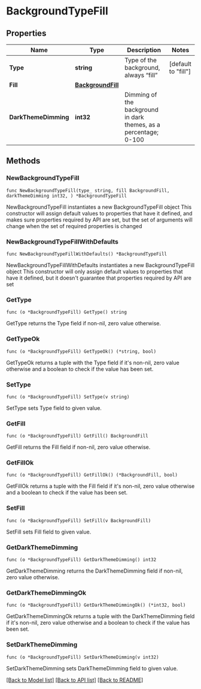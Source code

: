 # BackgroundTypeFill

## Properties

Name | Type | Description | Notes
------------ | ------------- | ------------- | -------------
**Type** | **string** | Type of the background, always “fill” | [default to "fill"]
**Fill** | [**BackgroundFill**](BackgroundFill.md) |  | 
**DarkThemeDimming** | **int32** | Dimming of the background in dark themes, as a percentage; 0-100 | 

## Methods

### NewBackgroundTypeFill

`func NewBackgroundTypeFill(type_ string, fill BackgroundFill, darkThemeDimming int32, ) *BackgroundTypeFill`

NewBackgroundTypeFill instantiates a new BackgroundTypeFill object
This constructor will assign default values to properties that have it defined,
and makes sure properties required by API are set, but the set of arguments
will change when the set of required properties is changed

### NewBackgroundTypeFillWithDefaults

`func NewBackgroundTypeFillWithDefaults() *BackgroundTypeFill`

NewBackgroundTypeFillWithDefaults instantiates a new BackgroundTypeFill object
This constructor will only assign default values to properties that have it defined,
but it doesn't guarantee that properties required by API are set

### GetType

`func (o *BackgroundTypeFill) GetType() string`

GetType returns the Type field if non-nil, zero value otherwise.

### GetTypeOk

`func (o *BackgroundTypeFill) GetTypeOk() (*string, bool)`

GetTypeOk returns a tuple with the Type field if it's non-nil, zero value otherwise
and a boolean to check if the value has been set.

### SetType

`func (o *BackgroundTypeFill) SetType(v string)`

SetType sets Type field to given value.


### GetFill

`func (o *BackgroundTypeFill) GetFill() BackgroundFill`

GetFill returns the Fill field if non-nil, zero value otherwise.

### GetFillOk

`func (o *BackgroundTypeFill) GetFillOk() (*BackgroundFill, bool)`

GetFillOk returns a tuple with the Fill field if it's non-nil, zero value otherwise
and a boolean to check if the value has been set.

### SetFill

`func (o *BackgroundTypeFill) SetFill(v BackgroundFill)`

SetFill sets Fill field to given value.


### GetDarkThemeDimming

`func (o *BackgroundTypeFill) GetDarkThemeDimming() int32`

GetDarkThemeDimming returns the DarkThemeDimming field if non-nil, zero value otherwise.

### GetDarkThemeDimmingOk

`func (o *BackgroundTypeFill) GetDarkThemeDimmingOk() (*int32, bool)`

GetDarkThemeDimmingOk returns a tuple with the DarkThemeDimming field if it's non-nil, zero value otherwise
and a boolean to check if the value has been set.

### SetDarkThemeDimming

`func (o *BackgroundTypeFill) SetDarkThemeDimming(v int32)`

SetDarkThemeDimming sets DarkThemeDimming field to given value.



[[Back to Model list]](../README.md#documentation-for-models) [[Back to API list]](../README.md#documentation-for-api-endpoints) [[Back to README]](../README.md)


